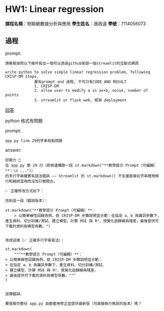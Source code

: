 # HW1: Linear regression


**課程名稱**：物聯網數據分析與應用
**學生姓名**：唐政遠
**學號**：7114056073    

## 過程

prompt:

```
請幫我按照以下條件寫出一個可以透過github架設一個streamlit的互動式網頁

write python to solve simple linear regression problem, following CRISP-DM steps,
             要有prompt and 過程, 不可只有CODE AND RESULT
             1. CRISP-DM
             2. allow user to modify a in ax+b, noise, number of points 
             3. streamlit or flask web, 框架 deployment
```

[回答](streamlit_線性回歸（crisp_dm）範例：可用_git_hub_一鍵部署.md)

python 格式有問題

prompt:

```
app.py line 29的字串有點問題
```

answer:
```
好眼力 👀
在 app.py 第 29 行（即側邊欄那一段 st.markdown("**教學提示 Prompt（可編輯）**：\n ...")）
的多行字串確實有語法錯誤 —— Streamlit 的 st.markdown() 不支援直接在字串裡用換行和縮排混用而沒加引號閉合。

✅ 正確修改方式如下：

找到這一段（錯誤版本）：

st.markdown("**教學提示 Prompt（可編輯）**：
    > 以簡單線性回歸為例，依 CRISP-DM 步驟說明並示範：在指定 a、b 與雜訊參數下，產生資料、切分訓練/測試、建立模型、計算 MSE 與 R²、視覺化迴歸線與殘差，最後提供可下載的資料與模型係數。")


改成這樣（✅ 正確多行字串寫法）：

st.markdown(
    """**教學提示 Prompt（可編輯）**：
> 以簡單線性回歸為例，依 CRISP-DM 步驟說明並示範：
> 在指定 a、b 與雜訊參數下，產生資料、切分訓練/測試、
> 建立模型、計算 MSE 與 R²、視覺化迴歸線與殘差，
> 最後提供可下載的資料與模型係數。"""
)


這類錯誤。

要我幫你整份 app.py 自動套用修正並提供最新版（可直接執行無誤的版本）嗎？
```
